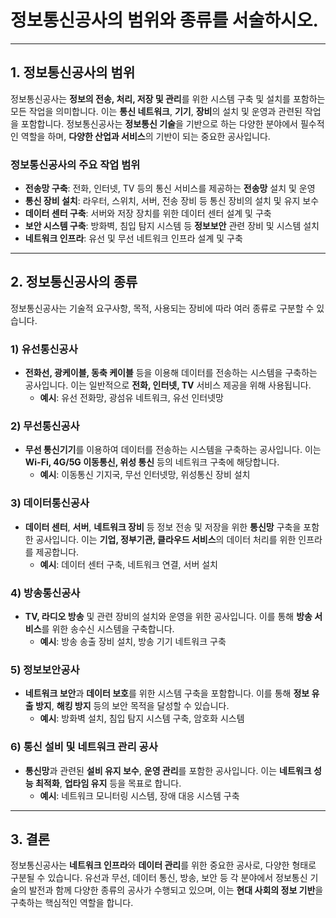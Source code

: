 # 정보통신공사의 범위와 종류를 서술하시오.

---

## 1. **정보통신공사의 범위**
정보통신공사는 **정보의 전송, 처리, 저장 및 관리**를 위한 시스템 구축 및 설치를 포함하는 모든 작업을 의미합니다. 이는 **통신 네트워크**, **기기**, **장비**의 설치 및 운영과 관련된 작업을 포함합니다. 정보통신공사는 **정보통신 기술**을 기반으로 하는 다양한 분야에서 필수적인 역할을 하며, **다양한 산업과 서비스**의 기반이 되는 중요한 공사입니다.

### **정보통신공사의 주요 작업 범위**
- **전송망 구축**: 전화, 인터넷, TV 등의 통신 서비스를 제공하는 **전송망** 설치 및 운영
- **통신 장비 설치**: 라우터, 스위치, 서버, 전송 장비 등 통신 장비의 설치 및 유지 보수
- **데이터 센터 구축**: 서버와 저장 장치를 위한 데이터 센터 설계 및 구축
- **보안 시스템 구축**: 방화벽, 침입 탐지 시스템 등 **정보보안** 관련 장비 및 시스템 설치
- **네트워크 인프라**: 유선 및 무선 네트워크 인프라 설계 및 구축

---

## 2. **정보통신공사의 종류**
정보통신공사는 기술적 요구사항, 목적, 사용되는 장비에 따라 여러 종류로 구분할 수 있습니다.

### **1) 유선통신공사**
- **전화선, 광케이블, 동축 케이블** 등을 이용해 데이터를 전송하는 시스템을 구축하는 공사입니다. 이는 일반적으로 **전화, 인터넷, TV** 서비스 제공을 위해 사용됩니다.
  - **예시**: 유선 전화망, 광섬유 네트워크, 유선 인터넷망

### **2) 무선통신공사**
- **무선 통신기기**를 이용하여 데이터를 전송하는 시스템을 구축하는 공사입니다. 이는 **Wi-Fi, 4G/5G 이동통신, 위성 통신** 등의 네트워크 구축에 해당합니다.
  - **예시**: 이동통신 기지국, 무선 인터넷망, 위성통신 장비 설치

### **3) 데이터통신공사**
- **데이터 센터**, **서버**, **네트워크 장비** 등 정보 전송 및 저장을 위한 **통신망** 구축을 포함한 공사입니다. 이는 **기업, 정부기관, 클라우드 서비스**의 데이터 처리를 위한 인프라를 제공합니다.
  - **예시**: 데이터 센터 구축, 네트워크 연결, 서버 설치

### **4) 방송통신공사**
- **TV, 라디오 방송** 및 관련 장비의 설치와 운영을 위한 공사입니다. 이를 통해 **방송 서비스**를 위한 송수신 시스템을 구축합니다.
  - **예시**: 방송 송출 장비 설치, 방송 기기 네트워크 구축

### **5) 정보보안공사**
- **네트워크 보안**과 **데이터 보호**를 위한 시스템 구축을 포함합니다. 이를 통해 **정보 유출 방지**, **해킹 방지** 등의 보안 목적을 달성할 수 있습니다.
  - **예시**: 방화벽 설치, 침입 탐지 시스템 구축, 암호화 시스템

### **6) 통신 설비 및 네트워크 관리 공사**
- **통신망**과 관련된 **설비 유지 보수**, **운영 관리**를 포함한 공사입니다. 이는 **네트워크 성능 최적화**, **업타임 유지** 등을 목표로 합니다.
  - **예시**: 네트워크 모니터링 시스템, 장애 대응 시스템 구축

---

## 3. **결론**
정보통신공사는 **네트워크 인프라**와 **데이터 관리**를 위한 중요한 공사로, 다양한 형태로 구분될 수 있습니다. 유선과 무선, 데이터 통신, 방송, 보안 등 각 분야에서 정보통신 기술의 발전과 함께 다양한 종류의 공사가 수행되고 있으며, 이는 **현대 사회의 정보 기반**을 구축하는 핵심적인 역할을 합니다.
